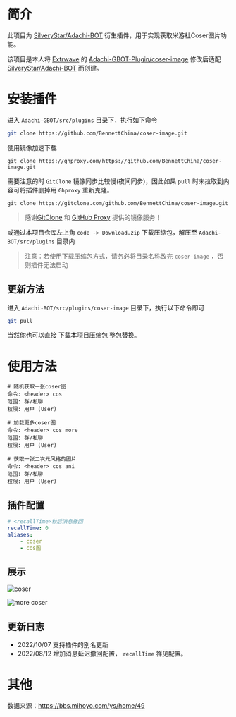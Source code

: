 # 简介

此项目为 [SilveryStar/Adachi-BOT](https://github.com/SilveryStar/Adachi-BOT) 衍生插件，用于实现获取米游社Coser图片功能。

该项目是本人将 [Extrwave](https://github.com/Extrwave) 的 [Adachi-GBOT-Plugin/coser-image](https://github.com/Extrwave/Adachi-GBOT-Plugin/tree/coser-image) 修改后适配 [SilveryStar/Adachi-BOT](https://github.com/SilveryStar/Adachi-BOT) 而创建。

# 安装插件

进入 `Adachi-GBOT/src/plugins` 目录下，执行如下命令

```bash
git clone https://github.com/BennettChina/coser-image.git
```

使用镜像加速下载

```shell
git clone https://ghproxy.com/https://github.com/BennettChina/coser-image.git
```

需要注意的时 `GitClone` 镜像同步比较慢(夜间同步)，因此如果 `pull` 时未拉取到内容可将插件删掉用 `Ghproxy` 重新克隆。

```shell
git clone https://gitclone.com/github.com/BennettChina/coser-image.git
```

> 感谢[GitClone](https://gitclone.com/) 和 [GitHub Proxy](https://ghproxy.com/) 提供的镜像服务！

或通过本项目仓库左上角 `code -> Download.zip` 下载压缩包，解压至 `Adachi-BOT/src/plugins` 目录内

> 注意：若使用下载压缩包方式，请务必将目录名称改完 `coser-image` ，否则插件无法启动

## 更新方法

进入 `Adachi-BOT/src/plugins/coser-image` 目录下，执行以下命令即可

```bash
git pull
```

当然你也可以直接 下载本项目压缩包 整包替换。

# 使用方法

```
# 随机获取一张coser图
命令: <header> cos
范围: 群/私聊
权限: 用户 (User)

# 加载更多coser图
命令: <header> cos more
范围: 群/私聊
权限: 用户 (User)

# 获取一张二次元风格的图片
命令: <header> cos ani
范围: 群/私聊
权限: 用户 (User)
```

## 插件配置

```yaml
# <recallTime>秒后消息撤回
recallTime: 0
aliases:
    - coser
    - cos图
```

## 展示

![coser](http://cdn.ethreal.cn/img/1656477361198-1656477362.png)

![more coser](http://cdn.ethreal.cn/img/1656477386091-1656477387.png)

## 更新日志

- 2022/10/07 支持插件的别名更新
- 2022/08/12 增加消息延迟撤回配置， `recallTime` 祥见配置。

# 其他

数据来源：https://bbs.mihoyo.com/ys/home/49

